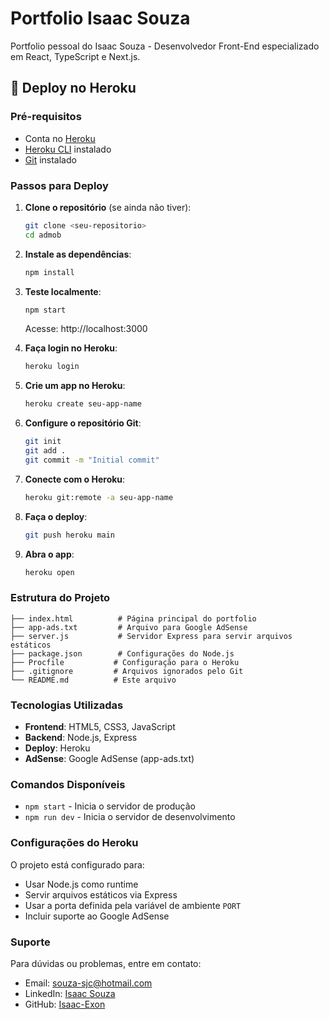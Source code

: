 # Portfolio Isaac Souza

Portfolio pessoal do Isaac Souza - Desenvolvedor Front-End especializado em React, TypeScript e Next.js.

## 🚀 Deploy no Heroku

### Pré-requisitos

- Conta no [Heroku](https://heroku.com)
- [Heroku CLI](https://devcenter.heroku.com/articles/heroku-cli) instalado
- [Git](https://git-scm.com/) instalado

### Passos para Deploy

1. **Clone o repositório** (se ainda não tiver):

   ```bash
   git clone <seu-repositorio>
   cd admob
   ```

2. **Instale as dependências**:

   ```bash
   npm install
   ```

3. **Teste localmente**:

   ```bash
   npm start
   ```

   Acesse: http://localhost:3000

4. **Faça login no Heroku**:

   ```bash
   heroku login
   ```

5. **Crie um app no Heroku**:

   ```bash
   heroku create seu-app-name
   ```

6. **Configure o repositório Git**:

   ```bash
   git init
   git add .
   git commit -m "Initial commit"
   ```

7. **Conecte com o Heroku**:

   ```bash
   heroku git:remote -a seu-app-name
   ```

8. **Faça o deploy**:

   ```bash
   git push heroku main
   ```

9. **Abra o app**:
   ```bash
   heroku open
   ```

### Estrutura do Projeto

```
├── index.html          # Página principal do portfolio
├── app-ads.txt         # Arquivo para Google AdSense
├── server.js           # Servidor Express para servir arquivos estáticos
├── package.json        # Configurações do Node.js
├── Procfile           # Configuração para o Heroku
├── .gitignore         # Arquivos ignorados pelo Git
└── README.md          # Este arquivo
```

### Tecnologias Utilizadas

- **Frontend**: HTML5, CSS3, JavaScript
- **Backend**: Node.js, Express
- **Deploy**: Heroku
- **AdSense**: Google AdSense (app-ads.txt)

### Comandos Disponíveis

- `npm start` - Inicia o servidor de produção
- `npm run dev` - Inicia o servidor de desenvolvimento

### Configurações do Heroku

O projeto está configurado para:

- Usar Node.js como runtime
- Servir arquivos estáticos via Express
- Usar a porta definida pela variável de ambiente `PORT`
- Incluir suporte ao Google AdSense

### Suporte

Para dúvidas ou problemas, entre em contato:

- Email: souza-sjc@hotmail.com
- LinkedIn: [Isaac Souza](http://www.linkedin.com/in/isaacsouzasantos)
- GitHub: [Isaac-Exon](https://github.com/Isaac-Exon)
